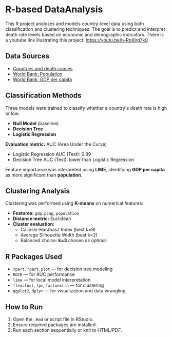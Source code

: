 # R-based DataAnalysis

This R project analyzes and models country-level data using both classification and clustering techniques. The goal is to predict and interpret death rate levels based on economic and demographic indicators.
There is a youtube link illustrating this project: https://youtu.be/h-RnXlrg7k0

## Data Sources

- [Countries and death causes](https://lms.uwa.edu.au/bbcswebdav/pid-3998436-dt-content-rid-47695412_1/courses/CITS4009_SEM-2_2024/Countries%20and%20death%20causes.csv)
- [World Bank: Population](https://data.worldbank.org/indicator/SP.POP.TOTL)
- [World Bank: GDP per capita](https://data.worldbank.org/indicator/NY.GDP.PCAP.CD)

## Classification Methods

Three models were trained to classify whether a country's death rate is high or low:

- **Null Model** (baseline)
- **Decision Tree**
- **Logistic Regression**

**Evaluation metric:** AUC (Area Under the Curve)  
- Logistic Regression AUC (Test): 0.89  
- Decision Tree AUC (Test): lower than Logistic Regression

Feature importance was interpreted using **LIME**, identifying **GDP per capita** as more significant than **population**.

## Clustering Analysis

Clustering was performed using **K-means** on numerical features:

- **Features:** `gdp.pcap`, `population`
- **Distance metric:** Euclidean
- **Cluster evaluation:**  
  - Calinski-Harabasz Index (best k=9)  
  - Average Silhouette Width (best k=2)  
  - Balanced choice: **k=3** chosen as optimal

## R Packages Used

- `rpart`, `rpart.plot` — for decision tree modeling
- `ROCR` — for AUC performance
- `lime` — for local model interpretation
- `flexclust`, `fpc`, `factoextra` — for clustering
- `ggplot2`, `dplyr` — for visualization and data wrangling

## How to Run

1. Open the `.Rmd` or script file in RStudio.
2. Ensure required packages are installed.
3. Run each section sequentially or knit to HTML/PDF.
